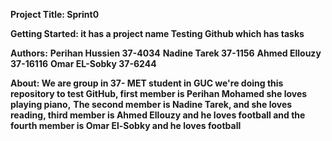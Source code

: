 **Project Title: Sprint0**

**Getting Started: it has a project name Testing Github which has tasks**

**Authors:**
**Perihan    Hussien 37-4034**
**Nadine Tarek 37-1156**
**Ahmed Ellouzy 37-16116**
**Omar EL-Sobky  37-6244**

**About: We are group in 37- MET student in GUC we're doing this repository to test GitHub, first member is Perihan Mohamed she loves playing piano,**
**The second member is Nadine Tarek, and she loves reading, third member is Ahmed Ellouzy and he loves football and the fourth member is Omar El-Sobky and he loves football**





